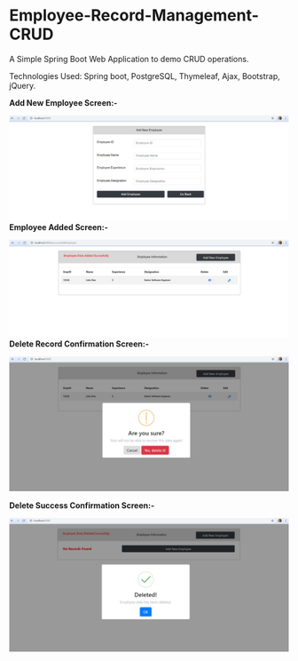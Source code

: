 # Employee-Record-Management-CRUD
A Simple Spring Boot Web Application to demo CRUD operations.

Technologies Used: Spring boot, PostgreSQL, Thymeleaf, Ajax, Bootstrap, jQuery.

<b>Add New Employee Screen:-</b>

![add_employee](https://github.com/sumedh11n/Employee-Record-Management-CRUD/blob/master/add_employee.JPG)
<b>Employee Added Screen:-</b>

![add_employee](https://github.com/sumedh11n/Employee-Record-Management-CRUD/blob/master/add_employee2.JPG)
<b>Delete Record Confirmation Screen:-</b>

![delete_employee](https://github.com/sumedh11n/Employee-Record-Management-CRUD/blob/master/confirm_delete.JPG)

<b>Delete Success Confirmation Screen:-</b>

![delete_employee](https://github.com/sumedh11n/Employee-Record-Management-CRUD/blob/master/delete_success.JPG)
      
